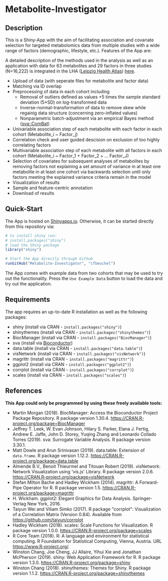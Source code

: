 # Metabolite-Investigator

## Description

This is a Shiny-App with the aim of facilitating association and covariate selection for targeted metabolomics data from multiple studies with a wide range of factors (demographic, lifestyle, etc.). Features of the App are:

A detailed description of the methods used in the analysis as well as an application with data for 63 metabolites and 29 factors in three studies (N=16,222) is integrated in the LHA ([Leipzig Health Atlas](https://www.health-atlas.de/)) [here](https://www.health-atlas.de/lha/7wdqd8nhcv-5).

* Upload of data (with seperate files for metabolite and factor data)
* Matching via ID overlap
* Preprocessing of data in each cohort including
  + Removal of outliers defined as values +5 times the sample standard deviation (5*SD) on log-transformed data
  + Inverse-normal-transformation of data to remove skew while regainig data structure (concerning zero-inflated values)
  + Nonparametric batch-adjustment via an empirical Bayes method ([sva::ComBat](https://bioconductor.org/packages/release/bioc/html/sva.html))
* Univariable association step of each metabolite with each factor in each cohort (Metabolite_i ~ Factor_j)
* Correlation check and user guided descision on exclusion of too highly correlating factors
* Multivariable association step of each metabolite with all factors in each cohort (Metabolite_i ~ Factor_1 + Factor_2 + ... Factor_J)
* Selection of covariates for subsequent analyses of metabolites by removing factors not explaining a set amount of variance in at least one metabolite in at least one cohort via backwards selection until only factors meeting the explained variance criteria remain in the model 
* Visualization of results
* Sample and feature-centric annotation
* Download of results

## Quick-Start

The App is hosted on [Shinyapps.io](https://cfbeuchel.shinyapps.io/metabcovarselecter/). Otherwise, it can be started directly from this repository via:

```r
# to install shiny run:
# install.packages("shiny")
# load the Shiny package
library("shiny")

# Start the App directly through Github
runGitHub("Metabolite-Investigator", "cfbeuchel")
```

The App comes with example data from two cohorts that may be used to try out
the functionality. Press the `Use Example Data` button to load the data and try out the application. 

## Requirements

The app requires an up-to-date R installation as well as the following
packages:

* shiny  (install via CRAN - `install.packages("shiny")`)
* shinythemes  (install via CRAN - `install.packages("shinythemes")`)
* BiocManager  (install via CRAN - `install.packages("BiocManager")`)
* sva (install via
  [Bioconductor](https://bioconductor.org/packages/release/bioc/html/sva.html))
* data.table (install via CRAN - `install.packages("data.table")`)
* visNetwork (install via CRAN - `install.packages("visNetwork")`)
* magrittr (install via CRAN - `install.packages("magrittr")`)
* ggplot2 (install via CRAN - `install.packages("ggplot2")`)
* corrplot (install via CRAN - `install.packages("corrplot")`)
* scales (install via CRAN - `install.packages("scales")`)

## References

**This App could only be programmed by using these freely available tools:**

* Martin Morgan (2018). BiocManager: Access the Bioconductor Project Package Repository. R package version 1.30.4.
  https://CRAN.R-project.org/package=BiocManager
* Jeffrey T. Leek, W. Evan Johnson, Hilary S. Parker, Elana J. Fertig, Andrew E. Jaffe, John D. Storey, Yuqing Zhang and Leonardo Collado Torres
  (2019). sva: Surrogate Variable Analysis. R package version 3.30.1.
* Matt Dowle and Arun Srinivasan (2019). data.table: Extension of `data.frame`. R package version 1.12.2.
  https://CRAN.R-project.org/package=data.table
* Almende B.V., Benoit Thieurmel and Titouan Robert (2019). visNetwork: Network Visualization using 'vis.js' Library. R package version 2.0.6.
  https://CRAN.R-project.org/package=visNetwork
* Stefan Milton Bache and Hadley Wickham (2014). magrittr: A Forward-Pipe Operator for R. R package version 1.5.
  https://CRAN.R-project.org/package=magrittr
* H. Wickham. ggplot2: Elegant Graphics for Data Analysis. Springer-Verlag New York, 2016.
* Taiyun Wei and Viliam Simko (2017). R package "corrplot": Visualization of a Correlation Matrix (Version 0.84). Available from
  https://github.com/taiyun/corrplot
* Hadley Wickham (2018). scales: Scale Functions for Visualization. R package version 1.0.0. https://CRAN.R-project.org/package=scales
* R Core Team (2018). R: A language and environment for statistical computing. R Foundation for Statistical Computing, Vienna, Austria. URL
  https://www.R-project.org/.
* Winston Chang, Joe Cheng, JJ Allaire, Yihui Xie and Jonathan McPherson (2019). shiny: Web Application Framework for R. R package version 1.3.0.
  https://CRAN.R-project.org/package=shiny
* Winston Chang (2018). shinythemes: Themes for Shiny. R package version 1.1.2. https://CRAN.R-project.org/package=shinythemes
